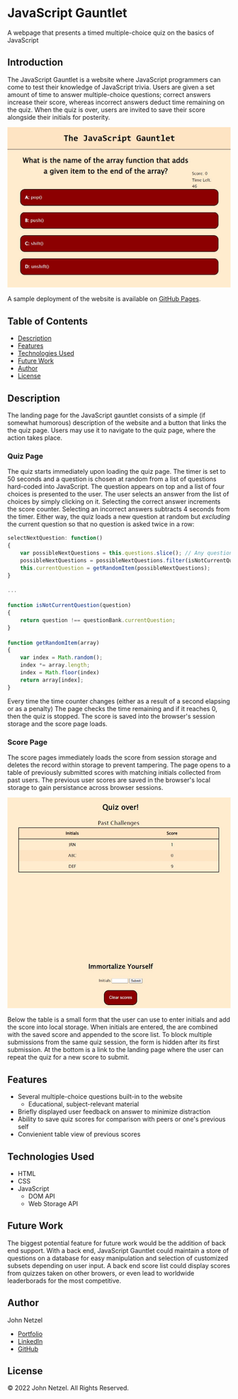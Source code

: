 # JavaScript Gauntlet

A webpage that presents a timed multiple-choice quiz on the basics of JavaScript


## Introduction 

The JavaScript Gauntlet is a website where JavaScript programmers can come to test their knowledge of JavaScript trivia. Users are given a set amount of time to answer multiple-choice questions; correct answers increase their score, whereas incorrect answers deduct time remaining on the quiz. When the quiz is over, users are invited to save their score alongside their initials for posterity.

![Screenshot of quiz page.](https://github.com/CommieDog/javascript-gauntlet/blob/main/assets/images/readme/javascript-gauntlet-quiz-screenshot.jpg)

A sample deployment of the website is available on [GitHub Pages](https://commiedog.github.io/javascript-gauntlet/).


## Table of Contents

* [Description](#description)
* [Features](#features)
* [Technologies Used](#technologies-used)
* [Future Work](#future-work)
* [Author](#author)
* [License](#license)


## Description

The landing page for the JavaScript gauntlet consists of a simple (if somewhat humorous) description of the website and a button that links the the quiz page. Users may use it to navigate to the quiz page, where the action takes place.

### Quiz Page

The quiz starts immediately upon loading the quiz page. The timer is set to 50 seconds and a question is chosen at random from a list of questions hard-coded into JavaScript. The question appears on top and a list of four choices is presented to the user. The user selects an answer from the list of choices by simply clicking on it. Selecting the correct answer increments the score counter. Selecting an incorrect answers subtracts 4 seconds from the timer. Either way, the quiz loads a new question at random but _excluding_ the current question so that no question is asked twice in a row:
```JavaScript
selectNextQuestion: function()
{
    var possibleNextQuestions = this.questions.slice(); // Any question can be a possible next question...
    possibleNextQuestions = possibleNextQuestions.filter(isNotCurrentQuestion); // ...except for the current question!
    this.currentQuestion = getRandomItem(possibleNextQuestions);
}

...

function isNotCurrentQuestion(question)
{
    return question !== questionBank.currentQuestion;
}

function getRandomItem(array)
{
    var index = Math.random();
    index *= array.length;
    index = Math.floor(index)
    return array[index];
}
```

Every time the time counter changes (either as a result of a second elapsing or as a penalty) The page checks the time remaining and if it reaches 0, then the quiz is stopped. The score is saved into the browser's session storage and the score page loads.

### Score Page

The score pages immediately loads the score from session storage and deletes the record within storage to prevent tampering. The page opens to a table of previously submitted scores with matching initials collected from past users. The previous user scores are saved in the browser's local storage to gain persistance across browser sessions.

![Screenshot of score page.](https://github.com/CommieDog/javascript-gauntlet/blob/main/assets/images/readme/javascript-gauntlet-score-table-screenshot.jpg)

Below the table is a small form that the user can use to enter initials and add the score into local storage. When initials are entered, the are combined with the saved score and appended to the score list. To block multiple submissions from the same quiz session, the form is hidden after its first submission. At the bottom is a link to the landing page where the user can repeat the quiz for a new score to submit.


## Features

* Several multiple-choice questions built-in to the website
  * Educational, subject-relevant material
* Briefly displayed user feedback on answer to minimize distraction
* Ability to save quiz scores for comparison with peers or one's previous self
* Convienient table view of previous scores


## Technologies Used

* HTML
* CSS
* JavaScript
  * DOM API
  * Web Storage API


## Future Work

The biggest potential feature for future work would be the addition of back end support. With a back end, JavaScript Gauntlet could maintain a store of questions on a database for easy manipulation and selection of customized subsets depending on user input. A back end score list could display scores from quizzes taken on other browers, or even lead to worldwide leaderborads for the most competitive.


## Author

John Netzel
* [Portfolio](https://commiedog.github.io/my-portfolio/)
* [LinkedIn](https://www.linkedin.com/in/john-netzel-481112129/)
* [GitHub](https://github.com/CommieDog)

## License
&copy; 2022 John Netzel. All Rights Reserved.